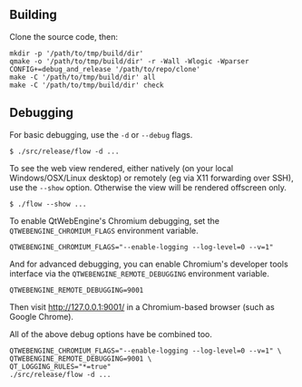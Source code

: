 ## Building

Clone the source code, then:

```
mkdir -p '/path/to/tmp/build/dir'
qmake -o '/path/to/tmp/build/dir' -r -Wall -Wlogic -Wparser CONFIG+=debug_and_release '/path/to/repo/clone'
make -C '/path/to/tmp/build/dir' all
make -C '/path/to/tmp/build/dir' check
```

## Debugging

For basic debugging, use the `-d` or `--debug` flags.

```
$ ./src/release/flow -d ...
```

To see the web view rendered, either natively (on your local Windows/OSX/Linux desktop) or remotely (eg via X11
forwarding over SSH), use the `--show` option.  Otherwise the view will be rendered offscreen only.

```
$ ./flow --show ...
```

To enable QtWebEngine's Chromium debugging, set the `QTWEBENGINE_CHROMIUM_FLAGS` environment variable.

```
QTWEBENGINE_CHROMIUM_FLAGS="--enable-logging --log-level=0 --v=1"
```

And for advanced debugging, you can enable Chromium's developer tools interface via the `QTWEBENGINE_REMOTE_DEBUGGING`
environment variable.

```
QTWEBENGINE_REMOTE_DEBUGGING=9001
```

Then visit http://127.0.0.1:9001/ in a Chromium-based browser (such as Google Chrome).

All of the above debug options have be combined too.

```
QTWEBENGINE_CHROMIUM_FLAGS="--enable-logging --log-level=0 --v=1" \
QTWEBENGINE_REMOTE_DEBUGGING=9001 \
QT_LOGGING_RULES="*=true"
./src/release/flow -d ...
```

